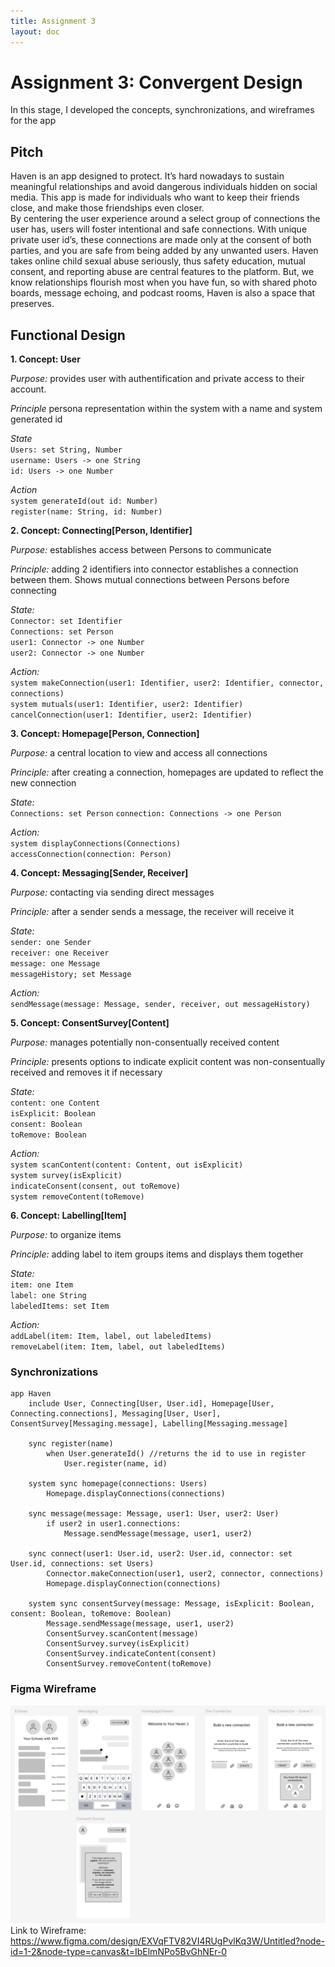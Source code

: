 ```yaml
---
title: Assignment 3
layout: doc
---
```


# Assignment 3: Convergent Design #
In this stage, I developed the concepts, synchronizations, and wireframes for the app

## Pitch ##
Haven is an app designed to protect. It’s hard nowadays to sustain meaningful relationships and avoid dangerous individuals hidden on social media. This app is made for individuals who want to keep their friends close, and make those friendships even closer.  
By centering the user experience around a select group of connections the user has, users will foster intentional and safe connections. With unique private user id’s, these connections are made only at the consent of both parties, and you are safe from being added by any unwanted users. Haven takes online child sexual abuse seriously, thus safety education, mutual consent, and reporting abuse are central features to the platform. But, we know relationships flourish most when you have fun, so with shared photo boards, message echoing, and podcast rooms, Haven is also a space that preserves. 

## Functional Design ##
**1. Concept: User**

*Purpose:* provides user with authentification and private access to their account.

*Principle* persona representation within the system with a name and system generated id

*State* <br>
`Users: set String, Number` <br>
`username: Users -> one String`<br>
`id: Users -> one Number`

*Action* <br>
`system generateId(out id: Number)` <br>
`register(name: String, id: Number)`

**2. Concept: Connecting[Person, Identifier]**

*Purpose:* establishes access between Persons to communicate

*Principle:* adding 2 identifiers into connector establishes a connection between them. Shows mutual connections between Persons before connecting

*State:*<br>
`Connector: set Identifier`<br>
`Connections: set Person`<br>
`user1: Connector -> one Number`<br>
`user2: Connector -> one Number`

*Action:*<br>
`system makeConnection(user1: Identifier, user2: Identifier, connector, connections)`<br>
`system mutuals(user1: Identifier, user2: Identifier)`<br>
`cancelConnection(user1: Identifier, user2: Identifier)`

**3. Concept: Homepage[Person, Connection]** 

*Purpose:* a central location to view and access all connections

*Principle:* after creating a connection, homepages are updated to reflect the new connection

*State:*<br>
`Connections: set Person`
`connection: Connections -> one Person`

*Action:*<br>
`system displayConnections(Connections)`<br>
`accessConnection(connection: Person)`

**4. Concept: Messaging[Sender, Receiver]**

*Purpose:* contacting via sending direct messages 

*Principle:* after a sender sends a message, the receiver will receive it

*State:* <br>
`sender: one Sender` <br>
`receiver: one Receiver` <br>
`message: one Message` <br>
`messageHistory; set Message`

*Action:*<br>
`sendMessage(message: Message, sender, receiver, out messageHistory)`


**5. Concept: ConsentSurvey[Content]**

*Purpose:* manages potentially non-consentually received content

*Principle:* presents options to indicate explicit content was non-consentually received and removes it if necessary

*State:*<br>
`content: one Content`<br>
`isExplicit: Boolean` <br>
`consent: Boolean` <br>
`toRemove: Boolean`

*Action:*<br>
`system scanContent(content: Content, out isExplicit)` <br>
`system survey(isExplicit)`<br>
`indicateConsent(consent, out toRemove)`<br>
`system removeContent(toRemove)` <br>

**6. Concept: Labelling[Item]**

*Purpose:* to organize items

*Principle:* adding label to item groups items and displays them together

*State:*<br>
`item: one Item`<br>
`label: one String`<br>
`labeledItems: set Item`

*Action:*<br>
`addLabel(item: Item, label, out labeledItems)`<br>
`removeLabel(item: Item, label, out labeledItems)`

### Synchronizations ###

```
app Haven
    include User, Connecting[User, User.id], Homepage[User, Connecting.connections], Messaging[User, User], ConsentSurvey[Messaging.message], Labelling[Messaging.message]

    sync register(name)
        when User.generateId() //returns the id to use in register
            User.register(name, id)

    system sync homepage(connections: Users)
        Homepage.displayConnections(connections)

    sync message(message: Message, user1: User, user2: User)
        if user2 in user1.connections:
            Message.sendMessage(message, user1, user2) 
    
    sync connect(user1: User.id, user2: User.id, connector: set User.id, connections: set Users)
        Connector.makeConnection(user1, user2, connector, connections)
        Homepage.displayConnection(connections)

    system sync consentSurvey(message: Message, isExplicit: Boolean, consent: Boolean, toRemove: Boolean)
        Message.sendMessage(message, user1, user2)
        ConsentSurvey.scanContent(message)
        ConsentSurvey.survey(isExplicit)
        ConsentSurvey.indicateContent(consent)
        ConsentSurvey.removeContent(toRemove)

```

### Figma Wireframe ###
![Figma Wireframe](./wireframe.png)
Link to Wireframe: https://www.figma.com/design/EXVqFTV82VI4RUgPvlKq3W/Untitled?node-id=1-2&node-type=canvas&t=IbElmNPo5BvGhNEr-0
